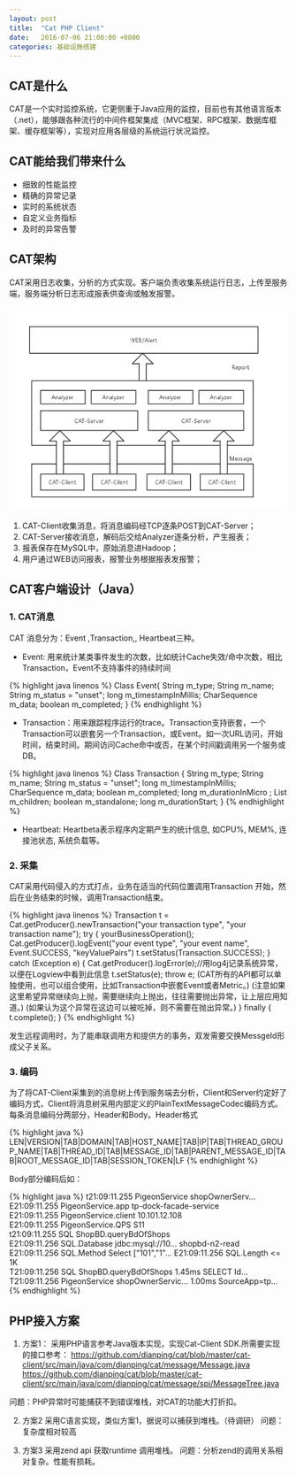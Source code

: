 ```yaml
---
layout: post
title:  "Cat PHP Client"
date:   2016-07-06 21:00:00 +0800
categories: 基础设施搭建
---
```


## CAT是什么
CAT是一个实时监控系统，它更侧重于Java应用的监控，目前也有其他语言版本（.net），能够跟各种流行的中间件框架集成（MVC框架、RPC框架、数据库框架、缓存框架等），实现对应用各层级的系统运行状况监控。

## CAT能给我们带来什么
* 细致的性能监控
* 精确的异常记录
* 实时的系统状态
* 自定义业务指标
* 及时的异常告警

## CAT架构
CAT采用日志收集，分析的方式实现。客户端负责收集系统运行日志，上传至服务端，服务端分析日志形成报表供查询或触发报警。

![CAT-Arch](/static/img/CAT-arch.png)

1.	CAT-Client收集消息，将消息编码经TCP逐条POST到CAT-Server；
2.	CAT-Server接收消息，解码后交给Analyzer逐条分析，产生报表；
3.	报表保存在MySQL中，原始消息进Hadoop；
4.	用户通过WEB访问报表，报警业务根据报表发报警；

## CAT客户端设计（Java）

### 1. CAT消息
 CAT 消息分为：Event ,Transaction,, Heartbeat三种。
 
 * Event: 用来统计某类事件发生的次数，比如统计Cache失效/命中次数，相比Transaction，Event不支持事件的持续时间

 {% highlight java linenos %}
Class Event{
	String m_type;
	String m_name;
	String m_status = "unset";
	long m_timestampInMillis;
	CharSequence m_data;
	boolean m_completed;
}
{% endhighlight %}

* Transaction：用来跟踪程序运行的trace。Transaction支持嵌套，一个Transaction可以嵌套另一个Transaction，或Event。如一次URL访问，开始时间，结束时间。期间访问Cache命中或否，在某个时间戳调用另一个服务或DB。

 {% highlight java linenos %}
Class Transaction {
	String m_type;
	String m_name;
	String m_status = "unset";
	long m_timestampInMillis;
	CharSequence m_data;
	boolean m_completed;
	long m_durationInMicro ;
	List<Message> m_children;
	boolean m_standalone;
	long m_durationStart;
}
{% endhighlight %}

* Heartbeat: Heartbeta表示程序内定期产生的统计信息, 如CPU%, MEM%, 连接池状态, 系统负载等。

### 2.	采集 
CAT采用代码侵入的方式打点，业务在适当的代码位置调用Transaction 开始，然后在业务结束的时候，调用Transaction结束。


 {% highlight java linenos %}
 	 Transaction t = Cat.getProducer().newTransaction("your transaction type", "your transaction name");
     try {
                 yourBusinessOperation();
                Cat.getProducer().logEvent("your event type", "your event name", Event.SUCCESS, "keyValuePairs")
                t.setStatus(Transaction.SUCCESS);
     } catch (Exception e) {
            Cat.getProducer().logError(e);//用log4j记录系统异常，以便在Logview中看到此信息
            t.setStatus(e);
            throw e; 
            	  (CAT所有的API都可以单独使用，也可以组合使用，比如Transaction中嵌套Event或者Metric。)
                  (注意如果这里希望异常继续向上抛，需要继续向上抛出，往往需要抛出异常，让上层应用知道。)
                  (如果认为这个异常在这边可以被吃掉，则不需要在抛出异常。)
     } finally {
           t.complete();
     }
   {% endhighlight %}

   发生远程调用时，为了能串联调用方和提供方的事务，双发需要交换MessgeId形成父子关系。

### 3. 编码
为了将CAT-Client采集到的消息树上传到服务端去分析，Client和Server约定好了编码方式，Client将消息树采用内部定义的PlainTextMessageCodec编码方式。每条消息编码分两部分，Header和Body。Header格式

{% highlight java %}
LEN|VERSION|TAB|DOMAIN|TAB|HOST_NAME|TAB|IP|TAB|THREAD_GROUP_NAME|TAB|THREAD_ID|TAB|MESSAGE_ID|TAB|PARENT_MESSAGE_ID|TAB|ROOT_MESSAGE_ID|TAB|SESSION_TOKEN|LF
{% endhighlight %}

Body部分编码后如：

{% highlight java %}
t21:09:11.255	PigeonService	shopOwnerServ...		
  E21:09:11.255	PigeonService.app	tp-dock-facade-service	 	
  E21:09:11.255	PigeonService.client	10.101.12.108	 	
  E21:09:11.255	PigeonService.QPS	S11	 	
  t21:09:11.255	SQL	ShopBD.queryBdOfShops		
    E21:09:11.256	SQL.Database	jdbc:mysql://10...	 	shopbd-n2-read
    E21:09:11.256	SQL.Method	Select	 	["101","1"...
    E21:09:11.256	SQL.Length	<= 1K	 	
  T21:09:11.256	SQL	ShopBD.queryBdOfShops	 	1.45ms SELECT Id...
T21:09:11.256	PigeonService	shopOwnerServic...	 	1.00ms SourceApp=tp...
{% endhighlight %}

## PHP接入方案
1. 方案1：
采用PHP语言参考Java版本实现，实现Cat-Client SDK.所需要实现的接口参考：
https://github.com/dianping/cat/blob/master/cat-client/src/main/java/com/dianping/cat/message/Message.java
https://github.com/dianping/cat/blob/master/cat-client/src/main/java/com/dianping/cat/message/spi/MessageTree.java

问题：PHP异常时可能捕获不到错误堆栈，对CAT的功能大打折扣。

2. 方案2
采用C语言实现，类似方案1，据说可以捕获到堆栈。（待调研）
问题：复杂度相对较高

3. 方案3
采用zend api 获取runtime 调用堆栈。
问题：分析zend的调用关系相对复杂。性能有损耗。
